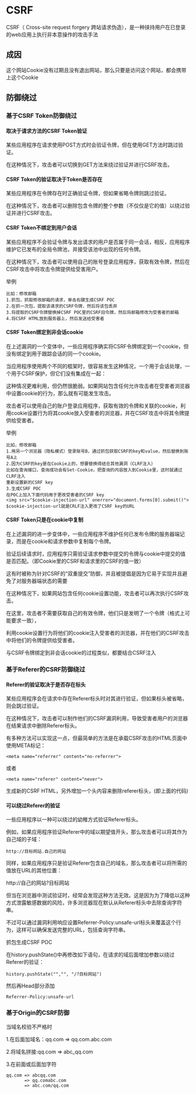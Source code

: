 # CSRF

CSRF（ Cross-site request forgery 跨站请求伪造），是一种挟持用户在已登录的web应用上执行非本意操作的攻击手法
 
## 成因

这个网站Cookie没有过期且没有退出网站，那么只要是访问这个网站，都会携带上这个Cookie

## 防御绕过

### 基于CSRF Token防御绕过

#### 取决于请求方法的CSRF Token验证

某些应用程序在请求使用POST方式时会验证令牌，但在使用GET方法时跳过验证。

在这种情况下，攻击者可以切换到GET方法来绕过验证并进行CSRF攻击。

#### CSRF Token的验证取决于Token是否存在

某些应用程序在令牌存在时正确验证令牌，但如果省略令牌则跳过验证。

在这种情况下，攻击者可以删除包含令牌的整个参数（不仅仅是它的值）以绕过验证并进行CSRF攻击。

#### CSRF Token不绑定到用户会话

某些应用程序不会验证令牌与发出请求的用户是否属于同一会话，相反，应用程序维护它已发布的全局令牌池，并接受该池中出现的任何令牌。

在这种情况下，攻击者可以使用自己的账号登录应用程序，获取有效令牌，然后在CSRF攻击中将攻击令牌提供给受害用户。

举例

    比如：修改邮箱
    1.抓包，抓取修改邮箱的请求，单击右键生成CSRF POC
    2.在抓一次包，提取该请求的CSRF令牌，然后将该包丢弃
    3.将提取的CSRF令牌替换掉CSRF POC里的CSRF旧令牌，然后将邮箱修改为受害者的邮箱
    4.将CSRF HTML放到服务器上，然后发送给受害者
    
#### CSRF Token绑定到非会话cookie

在上述漏洞的一个变体中，一些应用程序确实将CSRF令牌绑定到一个cookie，但没有绑定到用于跟踪会话的同一个cookie。

当应用程序使用两个不同的框架时，很容易发生这种情况，一个用于会话处理，一个用于CSRF保护，但它们没有集成在一起：

这种情况更难利用，但仍然很脆弱。如果网站包含任何允许攻击者在受害者浏览器中设置cookie的行为，那么就有可能发生攻击。

攻击者可以使用自己的账户登录应用程序，获取有效的令牌和关联的cookie，利用cookie设置行为将其cookie放入受害者的浏览器，并在CSRF攻击中将其令牌提供给受害者。

举例

    比如，修改邮箱
    1.用另一个浏览器（隐私模式）登录账号B，通过抓包获取CSRF的key和value，然后替换到账号A上
    2.因为CSRF的key是在Cookie上的，想要替换得结合其他漏洞（CLRF注入）
    比如在查询接口，查询成功会有Set-Cookie，把查询的内容放入到Cookie里，这时就通过CLRF注入
    重新设置新的CSRF key
    3.生成CSRF POC
    在POC上加入下面代码用于更改受害者的CSRF key
    <img src="$cookie-injection-url" onerror="document.forms[0].submit()">
    $cookie-injection-url就是CRLF注入更改了CSRF key的URL
    
#### CSRF Token只是在cookie中复制

在上述漏洞的进一步变体中，一些应用程序不维护任何已发布令牌的服务器端记录，而是在cookie和请求参数中复制每个令牌。

验证后续请求时，应用程序只需验证请求参数中提交的令牌与cookie中提交的值是否匹配。（即Cookie里的CSRF和请求里的CSRF的值一致）

这有时被称为针对CSRF的“双重提交”防御，并且被提倡是因为它易于实现并且避免了对服务器端状态的需要

在这种情况下，如果网站包含任何cookie设置功能，攻击者可以再次执行CSRF攻击。

在这里，攻击者不需要获取自己的有效令牌，他们只是发明了一个令牌（格式上可能要求一致），

利用cookie设置行为将他们的cookie注入受害者的浏览器，并在他们的CSRF攻击中将他们的令牌提供给受害者。

与CSRF令牌绑定到非会话cookie的过程类似，都要结合CSRF注入

### 基于Referer的CSRF防御绕过

#### Referer的验证取决于是否存在标头

某些应用程序会在请求中存在Referer标头时对其进行验证，但如果标头被省略，则会跳过验证。

在这种情况下，攻击者可以制作他们的CSRF漏洞利用，导致受害者用户的浏览器在结果请求中删除Referer标头。

有多种方法可以实现这一点，但最简单的方法是在承载CSRF攻击的HTML页面中使用META标记：

    <meta name="referrer" content="no-referrer">
或者

    <meta name="referer" content="never">
    
生成新的CSRF HTML，另外增加一个<head>头内容来删除referer标头，(即上面的代码)
    
#### 可以绕过Referer的验证

一些应用程序以一种可以绕过的幼稚方式验证Referer标头。

例如，如果应用程序验证Referer中的域以期望值开头，那么攻击者可以将其作为自己域的子域：

    http://目标网站.自己的网站
    
同样，如果应用程序只是验证Referer包含自己的域名，那么攻击者可以将所需的值放在URL的其他位置：

http://自己的网站?目标网站

但当在浏览器中测试验证时，经常会发现这种方法无效。这是因为为了降低以这种方式泄露敏感数据的风险，许多浏览器现在默认从Referer标头中去除查询字符串。

不过可以通过漏洞利用响应设置Referrer-Policy:unsafe-url标头来覆盖这个行为，这样可以确保发送完整的URL，包括查询字符串。
     
抓包生成CSRF POC

在history.pushState()中再修改如下语句，在请求的域后面增加参数以绕过Referer的验证：

    history.pushState("","", "/?目标网站")
    
然后再Head部分添加

    Referrer-Policy:unsafe-url
    
### 基于Origin的CSRF防御

当域名校验不严格时

1.在后面加域名：qq.com => qq.com.abc.com

2.将域名拼接:qq.com => abc_qq.com

3.在前面或后面加字符

    qq.com => abcqq.com 
           => qq.comabc.com
           => abc.com/qq.com
           
